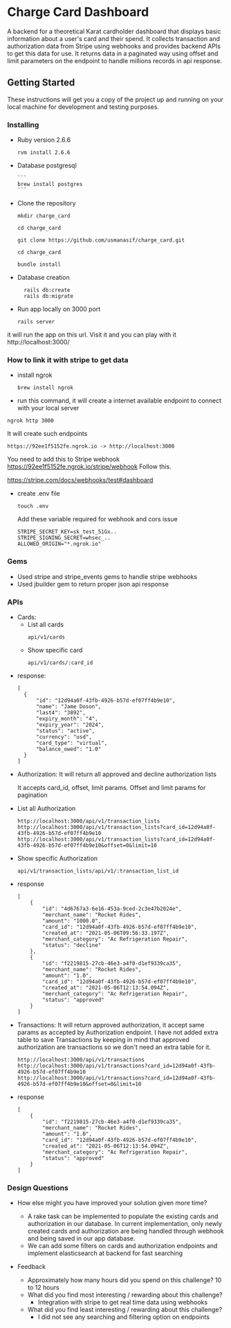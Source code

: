 # Charge Card Dashboard

A backend for a theoretical Karat cardholder dashboard that displays basic information about a user's card and their spend. It collects transaction and authorization data from Stripe using webhooks and provides backend APIs to get this data for use. It returns data in a paginated way using offset and limit parameters on the endpoint to handle millions records in api response.

## Getting Started

These instructions will get you a copy of the project up and running on your local machine for development and testing purposes.

### Installing

- Ruby version
  2.6.6

  ```
  rvm install 2.6.6
  ```

- Database
  postgresql

      ```
      brew install postgres
      ```

- Clone the repository

  ```
  mkdir charge_card

  cd charge_card

  git clone https://github.com/usmanasif/charge_card.git

  cd charge_card

  bundle install
  ```

- Database creation

  ```
    rails db:create
    rails db:migrate
  ```

- Run app locally on 3000 port

  ```
  rails server
  ```

it will run the app on this url. Visit it and you can play with it
http://localhost:3000/

### How to link it with stripe to get data

- install ngrok

  ```
  brew install ngrok
  ```

- run this command, it will create a internet available endpoint to connect with your local server

```
ngrok http 3000
```

It will create such endpoints

```
https://92ee1f5152fe.ngrok.io -> http://localhost:3000
```

You need to add this to Stripe webhook https://92ee1f5152fe.ngrok.io/stripe/webhook
Follow this.

https://stripe.com/docs/webhooks/test#dashboard

- create .env file

  ```
  touch .env
  ```

  Add these variable required for webhook and cors issue

  ```
  STRIPE_SECRET_KEY=sk_test_51Gx..
  STRIPE_SIGNING_SECRET=whsec_..
  ALLOWED_ORIGIN="*.ngrok.io"
  ```

### Gems

- Used stripe and stripe_events gems to handle stripe webhooks
- Used jbuilder gem to return proper json api response

### APIs

- Cards:
  - List all cards
    ```
    api/v1/cards
    ```
  - Show specific card
    ```
    api/v1/cards/:card_id
    ```

* response:
  ```
  [
    {
        "id": "12d94a0f-43fb-4926-b57d-ef07ff4b9e10",
        "name": "Jame Doson",
        "last4": "3892",
        "expiry_month": "4",
        "expiry_year": "2024",
        "status": "active",
        "currency": "usd",
        "card_type": "virtual",
        "balance_owed": "1.0"
    }
  ]
  ```

- Authorization:
  It will return all approved and decline authorization lists

  It accepts card_id, offset, limit params. Offset and limit params for pagination

* List all Authorization
  ```
  http://localhost:3000/api/v1/transaction_lists
  http://localhost:3000/api/v1/transaction_lists?card_id=12d94a0f-43fb-4926-b57d-ef07ff4b9e10
  http://localhost:3000/api/v1/transaction_lists?card_id=12d94a0f-43fb-4926-b57d-ef07ff4b9e10&offset=0&limit=10
  ```
* Show specific Authorization

  ```
  api/v1/transaction_lists/api/v1/:transaction_list_id
  ```

* response
  ```
  [
      {
          "id": "4d6767a3-6e16-453a-9ced-2c3e47b2024e",
          "merchant_name": "Rocket Rides",
          "amount": "1000.0",
          "card_id": "12d94a0f-43fb-4926-b57d-ef07ff4b9e10",
          "created_at": "2021-05-06T09:56:33.197Z",
          "merchant_category": "Ac Refrigeration Repair",
          "status": "decline"
      },
      {
          "id": "f2219815-27cb-46e3-a4f0-d1ef9339ca35",
          "merchant_name": "Rocket Rides",
          "amount": "1.0",
          "card_id": "12d94a0f-43fb-4926-b57d-ef07ff4b9e10",
          "created_at": "2021-05-06T12:13:54.094Z",
          "merchant_category": "Ac Refrigeration Repair",
          "status": "approved"
      }
  ]
  ```

- Transactions:
  It will return approved authorization, it accept same params as accepted by Authorization endpoint. I have not added extra table to save Transactions by keeping in mind that approved authorization are transactions so we don't need an extra table for it.

  ```
  http://localhost:3000/api/v1/transactions
  http://localhost:3000/api/v1/transactions?card_id=12d94a0f-43fb-4926-b57d-ef07ff4b9e10
  http://localhost:3000/api/v1/transactions?card_id=12d94a0f-43fb-4926-b57d-ef07ff4b9e10&offset=0&limit=10
  ```

* response
  ```
  [
      {
          "id": "f2219815-27cb-46e3-a4f0-d1ef9339ca35",
          "merchant_name": "Rocket Rides",
          "amount": "1.0",
          "card_id": "12d94a0f-43fb-4926-b57d-ef07ff4b9e10",
          "created_at": "2021-05-06T12:13:54.094Z",
          "merchant_category": "Ac Refrigeration Repair",
          "status": "approved"
      }
  ]
  ```

### Design Questions

- How else might you have improved your solution given more time?

  - A rake task can be implemented to populate the existing cards and authorization in our database. In current implementation, only newly created cards and authorization are being handled through webhook and being saved in our app database.
  - We can add some filters on cards and authorization endpoints and implement elasticsearch at backend for fast searching

- Feedback
  - Approximately how many hours did you spend on this challenge?
    10 to 12 hours
  - What did you find most interesting / rewarding about this challenge?
    - Integration with stripe to get real time data using webhooks
  - What did you find least interesting / rewarding about this challenge?
    - I did not see any searching and filtering option on endpoints
